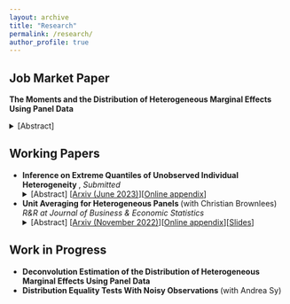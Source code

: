 ```yaml
---
layout: archive
title: "Research"
permalink: /research/
author_profile: true
---
```


## Job Market Paper

<b> The  Moments and the Distribution of Heterogeneous Marginal Effects Using Panel Data </b>   
<details><summary>[Abstract]   </summary>
<p>
<em> 		This paper considers  estimation of the moments and the distribution of heterogeneous marginal effects using panel data. 		In contrast to the previous literature,  we adopt a flexible approach that imposes no restrictions   on time-invariant heterogeneity.   		In this setting, 	 	we identify the distributional features of interest using 	two periods of data.  		We propose simple nonparametric estimators for the moments and the distribution, and study their asymptotic properties. The moment estimators are consistent and asymptotically normal. For the distribution estimators, we establish  consistency  by developing novel   results that connect   convergence of distributions to  the convergence of their moments. 		We illustrate the methodology with an application to Engel curves for food at home. Although the average Engel curve is downward-sloping, a significant proportion of households have upward-sloping sections in their Engel curves.
</em>
</p>
</details>

## Working Papers

<ul>

<li>  <b> Inference on Extreme Quantiles of Unobserved Individual Heterogeneity </b>,  <em>Submitted</em>
<details><summary>[Abstract] [<a href="https://arxiv.org/abs/2210.08524">Arxiv (June 2023)</a>][<a href="https://vladislav-morozov.github.io/files/2_noisyExtremeSupplement.pdf">Online appendix</a>]</summary>
<p>
<em> We develop a methodology for conducting inference on extreme quantiles of unobserved individual heterogeneity (heterogeneous coefficients, heterogeneous treatment effects, etc.) in a panel data or meta-analysis setting. Inference in such settings is challenging: only noisy estimates of unobserved heterogeneity are available, and approximations based on the central limit theorem work poorly for extreme quantiles. For this situation, under weak assumptions we derive an extreme value theorem and an intermediate order theorem for noisy estimates and appropriate rate and moment conditions. Both theorems are then used to construct confidence intervals for extremal quantiles. The intervals are simple to construct and require no optimization. Inference based on the intermediate order theorem involves a novel self-normalized intermediate order theorem. In simulations, our extremal confidence intervals have favorable coverage properties in the tail. Our methodology is illustrated with an application to firm productivity in denser and less dense areas.
 </em>
</p>
</details>

</li>

<li>  <b> Unit Averaging for Heterogeneous Panels </b> (with Christian Brownlees)  <em> R&R at Journal of Business & Economic Statistics </em>
<details><summary>[Abstract] [<a href="https://arxiv.org/abs/2210.14205">Arxiv (November 2022)</a>][<a href="https://vladislav-morozov.github.io/files/1_unitAveragingSupplement.pdf">Online appendix</a>][<a href="https://vladislav-morozov.github.io/files/1_unitAveragingSlides.pdf">Slides</a>] </summary>
<p>
<em> In this work we introduce a unit averaging procedure to efficiently recover unit-specific parameters in a heterogeneous panel model. The procedure consists in estimating the parameter of a given unit using a weighted average of all the unit-specific parameter estimators in the panel. The weights of the average are determined by minimizing an MSE criterion. We analyze the properties of the minimum MSE unit averaging estimator in a local heterogeneity framework inspired by the literature on frequentist model averaging. The analysis of the estimator covers both the cases in which the cross-sectional dimension of the panel is fixed and large. In both cases, we obtain the local asymptotic distribution of the minimum MSE unit averaging estimators and of the associated weights. A GDP nowcasting application for a panel of European countries showcases the benefits of the procedure.
 </em>
</p>
</details>

</li>

 </ul>



## Work in Progress

<ul>
 

<li> <b> Deconvolution  Estimation of the Distribution  of Heterogeneous Marginal Effects Using Panel Data </b> </li>
 <li> <b> Distribution Equality Tests With Noisy Observations </b> (with Andrea Sy) </li>
</ul>
